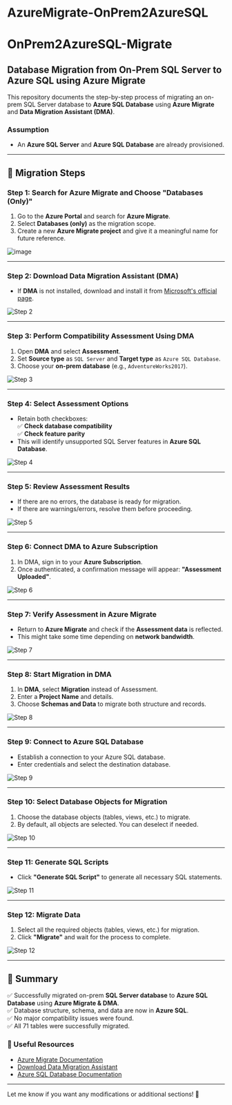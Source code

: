 # AzureMigrate-OnPrem2AzureSQL

# OnPrem2AzureSQL-Migrate  

## Database Migration from On-Prem SQL Server to Azure SQL using Azure Migrate  

This repository documents the step-by-step process of migrating an on-prem SQL Server database to **Azure SQL Database** using **Azure Migrate** and **Data Migration Assistant (DMA)**.  

### Assumption  
- An **Azure SQL Server** and **Azure SQL Database** are already provisioned.  

---

## 🚀 Migration Steps  

### Step 1: Search for Azure Migrate and Choose "Databases (Only)"  
1. Go to the **Azure Portal** and search for **Azure Migrate**.  
2. Select **Databases (only)** as the migration scope.  
3. Create a new **Azure Migrate project** and give it a meaningful name for future reference.  

![image](https://github.com/user-attachments/assets/90a9183a-2277-40a3-bc6a-3c678ee42d03)


---

### Step 2: Download **Data Migration Assistant (DMA)**  
- If **DMA** is not installed, download and install it from [Microsoft's official page](https://www.microsoft.com/en-us/download/details.aspx?id=53595).  

![Step 2](images/step2.png)  

---

### Step 3: Perform Compatibility Assessment Using DMA  
1. Open **DMA** and select **Assessment**.  
2. Set **Source type** as `SQL Server` and **Target type** as `Azure SQL Database`.  
3. Choose your **on-prem database** (e.g., `AdventureWorks2017`).  

![Step 3](images/step3.png)  

---

### Step 4: Select Assessment Options  
- Retain both checkboxes:  
  ✅ **Check database compatibility**  
  ✅ **Check feature parity**  
- This will identify unsupported SQL Server features in **Azure SQL Database**.  

![Step 4](images/step4.png)  

---

### Step 5: Review Assessment Results  
- If there are no errors, the database is ready for migration.  
- If there are warnings/errors, resolve them before proceeding.  

![Step 5](images/step5.png)  

---

### Step 6: Connect DMA to Azure Subscription  
1. In DMA, sign in to your **Azure Subscription**.  
2. Once authenticated, a confirmation message will appear: **"Assessment Uploaded"**.  

![Step 6](images/step6.png)  

---

### Step 7: Verify Assessment in Azure Migrate  
- Return to **Azure Migrate** and check if the **Assessment data** is reflected.  
- This might take some time depending on **network bandwidth**.  

![Step 7](images/step7.png)  

---

### Step 8: Start Migration in DMA  
1. In **DMA**, select **Migration** instead of Assessment.  
2. Enter a **Project Name** and details.  
3. Choose **Schemas and Data** to migrate both structure and records.  

![Step 8](images/step8.png)  

---

### Step 9: Connect to Azure SQL Database  
- Establish a connection to your Azure SQL database.  
- Enter credentials and select the destination database.  

![Step 9](images/step9.png)  

---

### Step 10: Select Database Objects for Migration  
1. Choose the database objects (tables, views, etc.) to migrate.  
2. By default, all objects are selected. You can deselect if needed.  

![Step 10](images/step10.png)  

---

### Step 11: Generate SQL Scripts  
- Click **"Generate SQL Script"** to generate all necessary SQL statements.  

![Step 11](images/step11.png)  

---

### Step 12: Migrate Data  
1. Select all the required objects (tables, views, etc.) for migration.  
2. Click **"Migrate"** and wait for the process to complete.  

![Step 12](images/step12.png)  

---

## 🎯 Summary  
✅ Successfully migrated on-prem **SQL Server database** to **Azure SQL Database** using **Azure Migrate & DMA**.  
✅ Database structure, schema, and data are now in **Azure SQL**.  
✅ No major compatibility issues were found.  
✅ All 71 tables were successfully migrated.  

### 🔗 Useful Resources  
- [Azure Migrate Documentation](https://learn.microsoft.com/en-us/azure/migrate/migrate-overview)  
- [Download Data Migration Assistant](https://www.microsoft.com/en-us/download/details.aspx?id=53595)  
- [Azure SQL Database Documentation](https://learn.microsoft.com/en-us/azure/azure-sql/database/)  

---

Let me know if you want any modifications or additional sections! 🚀
